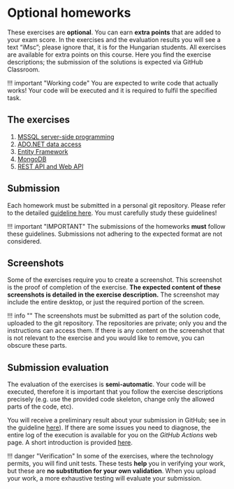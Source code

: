 ﻿# Optional homeworks

These exercises are **optional**. You can earn **extra points** that are added to your exam score. In the exercises and the evaluation results you will see a text “iMsc”; please ignore that, it is for the Hungarian students. All exercises are available for extra points on this course. Here you find the exercise descriptions; the submission of the solutions is expected via GitHub Classroom.

!!! important "Working code"
    You are expected to write code that actually works! Your code will be executed and it is required to fulfil the specified task.

## The exercises

1. [MSSQL server-side programming](mssql/index.md)
1. [ADO.NET data access](adonet/index.md)
1. [Entity Framework](ef/index.md)
1. [MongoDB](mongodb/index.md)
1. [REST API and Web API](rest/index.md)

## Submission

Each homework must be submitted in a personal git repository. Please refer to the detailed [guideline here](GitHub.md). You must carefully study these guidelines!

!!! important "IMPORTANT"
    The submissions of the homeworks **must** follow these guidelines. Submissions not adhering to the expected format are not considered.

## Screenshots

Some of the exercises require you to create a screenshot. This screenshot is the proof of completion of the exercise. **The expected content of these screenshots is detailed in the exercise description.** The screenshot may include the entire desktop, or just the required portion of the screen.

!!! info ""
    The screenshots must be submitted as part of the solution code, uploaded to the git repository. The repositories are private; only you and the instructions can access them. If there is any content on the screenshot that is not relevant to the exercise and you would like to remove, you can obscure these parts.

## Submission evaluation

The evaluation of the exercises is **semi-automatic**. Your code will be executed, therefore it is important that you follow the exercise descriptions precisely (e.g. use the provided code skeleton, change only the allowed parts of the code, etc).

You will receive a preliminary result about your submission in GitHub; see in the guideline [here](GitHub.md)). If there are some issues you need to diagnose, the entire log of the execution is available for you on the _GitHub Actions_ web page. A short introduction is provided [here](GitHub-Actions.md).

!!! danger "Verification"
    In some of the exercises, where the technology permits, you will find unit tests. These tests **help** you in verifying your work, but these are **no substitution for your own validation**. When you upload your work, a more exhaustive testing will evaluate your submission.
